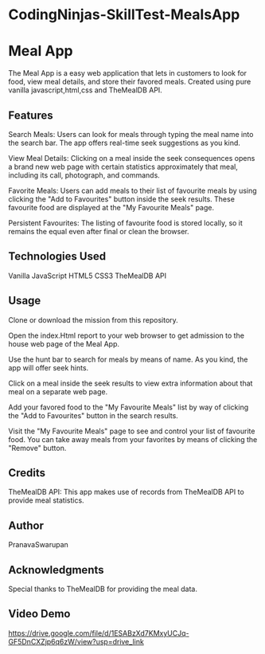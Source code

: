 # CodingNinjas-SkillTest-MealsApp
# Meal App
The Meal App is a easy web application that lets in customers to look for food, view meal details, and store their favored meals. Created using pure vanilla javascript,html,css and TheMealDB API.

## Features
Search Meals: Users can look for meals through typing the meal name into the search bar. The app offers real-time seek suggestions as you kind.

View Meal Details: Clicking on a meal inside the seek consequences opens a brand new web page with certain statistics approximately that meal, including its call, photograph, and commands.

Favorite Meals: Users can add meals to their list of favourite meals by using clicking the "Add to Favourites" button inside the seek results. These favourite food are displayed at the "My Favourite Meals" page.

Persistent Favourites: The listing of favourite food is stored locally, so it remains the equal even after final or clean the browser.

## Technologies Used
Vanilla JavaScript
HTML5
CSS3
TheMealDB API

## Usage
Clone or download the mission from this repository.

Open the index.Html report to your web browser to get admission to the house web page of the Meal App.

Use the hunt bar to search for meals by means of name. As you kind, the app will offer seek hints.

Click on a meal inside the seek results to view extra information about that meal on a separate web page.

Add your favored food to the "My Favourite Meals" list by way of clicking the "Add to Favourites" button in the search results.

Visit the "My Favourite Meals" page to see and control your list of favourite food. You can take away meals from your favorites by means of clicking the "Remove" button.

## Credits
TheMealDB API: This app makes use of records from TheMealDB API to provide meal statistics.

## Author
PranavaSwarupan

## Acknowledgments
Special thanks to TheMealDB for providing the meal data.

## Video Demo
https://drive.google.com/file/d/1ESABzXd7KMxyUCJq-GF5DnCXZjp6q6zW/view?usp=drive_link
